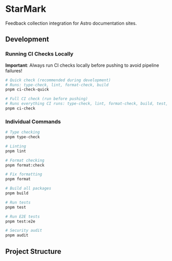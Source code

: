 # StarMark

Feedback collection integration for Astro documentation sites.

## Development

### Running CI Checks Locally

**Important**: Always run CI checks locally before pushing to avoid pipeline failures!

```bash
# Quick check (recommended during development)
# Runs: type-check, lint, format-check, build
pnpm ci-check-quick

# Full CI check (run before pushing)
# Runs everything CI runs: type-check, lint, format-check, build, test, audit, e2e
pnpm ci-check
```

### Individual Commands

```bash
# Type checking
pnpm type-check

# Linting
pnpm lint

# Format checking
pnpm format:check

# Fix formatting
pnpm format

# Build all packages
pnpm build

# Run tests
pnpm test

# Run E2E tests
pnpm test:e2e

# Security audit
pnpm audit
```

## Project Structure 